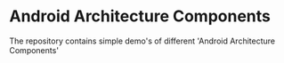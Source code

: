 # Android Architecture Components
The repository contains simple demo's of different 'Android Architecture Components'
